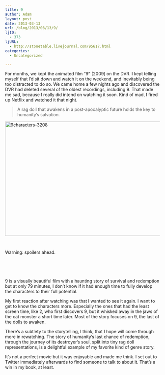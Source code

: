```yaml
---
title: 9
author: Adam
layout: post
date: 2013-03-13
url: /blog/2013/03/13/9/
ljID:
  - 373
ljURL:
  - http://stonetable.livejournal.com/95617.html
categories:
  - Uncategorized

---
```

For months, we kept the animated film &#8220;9&#8221; (2009) on the DVR. I kept telling myself that I&#8217;d sit down and watch it on the weekend, and inevitably being too distracted to do so. We came home a few nights ago and discovered the DVR had deleted several of the oldest recordings, including 9. That made me sad, because I really did intend on watching it soon. Kind of mad, I fired up Netflix and watched it that night.

> A rag doll that awakens in a post-apocalyptic future holds the key to humanity&#8217;s salvation.

[<img class="aligncenter size-large wp-image-893" alt="9characters-3208" src="http://www.adamisrael.com/wp-content/uploads/2013/03/9characters-3208-1024x576.jpeg" width="660" height="371" srcset="//www.adamisrael.com/wp-content/uploads/2013/03/9characters-3208-1024x576.jpeg 1024w, //www.adamisrael.com/wp-content/uploads/2013/03/9characters-3208-700x393.jpeg 700w" sizes="(max-width: 660px) 100vw, 660px" />][1]

&nbsp;

Warning: spoilers ahead.

&nbsp;

&nbsp;

9 is a visually beautiful film with a haunting story of survival and redemption but at only 79 minutes, I don&#8217;t know if it had enough time to fully develop the characters to their full potential.

My first reaction after watching was that I wanted to see it again. I want to get to know the characters more. Especially the ones that had the least screen time, like 2, who first discovers 9, but it whisked away in the jaws of the cat monster a short time later. Most of the story focuses on 9, the last of the dolls to awaken.

There&#8217;s a subtlety to the storytelling, I think, that I hope will come through more in rewatching. The story of humanity&#8217;s last chance of redemption, through the journey of its destroyer&#8217;s soul, split into tiny rag doll representations, is a delightful example of my favorite kind of genre story.

It&#8217;s not a perfect movie but it was enjoyable and made me think. I set out to Twitter immediately afterwards to find someone to talk to about it. That&#8217;s a win in my book, at least.

&nbsp;

 [1]: http://www.adamisrael.com/wp-content/uploads/2013/03/9characters-3208.jpeg